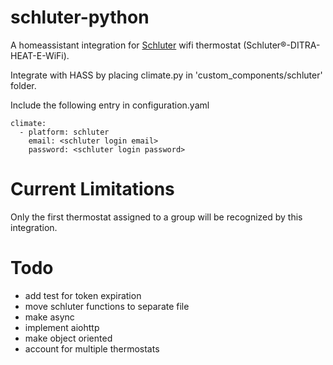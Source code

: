 # schluter-python
A homeassistant integration for [Schluter][] wifi thermostat (Schluter®-DITRA-HEAT-E-WiFi).

Integrate with HASS by placing climate.py in 'custom_components/schluter' folder.

Include the following entry in configuration.yaml

    climate:
      - platform: schluter
        email: <schluter login email>
        password: <schluter login password>

# Current Limitations
  Only the first thermostat assigned to a group will be recognized by this integration.
  
# Todo
- add test for token expiration
- move schluter functions to separate file
- make async
- implement aiohttp
- make object oriented
- account for multiple thermostats

[Schluter]: https://www.schluter.com/schluter-us/en_US/Floor-Warming/c/FW
